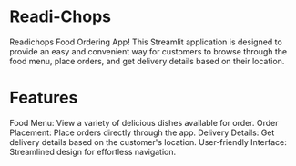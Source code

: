 # Readi-Chops
Readichops Food Ordering App! This Streamlit application is designed to provide an easy and convenient way for customers to browse through the food menu, place orders, and get delivery details based on their location.
# Features
Food Menu: View a variety of delicious dishes available for order.
Order Placement: Place orders directly through the app.
Delivery Details: Get delivery details based on the customer's location.
User-friendly Interface: Streamlined design for effortless navigation.
